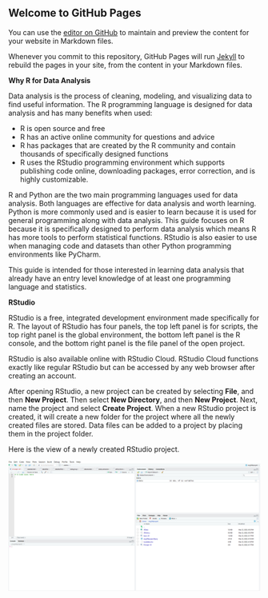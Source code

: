 ## Welcome to GitHub Pages

You can use the [editor on GitHub](https://github.com/braden126/braden126-ENG306_Website-/edit/master/README.md) to maintain and preview the content for your website in Markdown files.

Whenever you commit to this repository, GitHub Pages will run [Jekyll](https://jekyllrb.com/) to rebuild the pages in your site, from the content in your Markdown files.
<p><strong>Why R for Data Analysis </strong></p>
<p>Data analysis is the process of cleaning, modeling, and visualizing data to find useful information. The R programming language is designed for data analysis and has many benefits when used:</p>
<ul>
<li>R is open source and free</li>
<li>R has an active online community for questions and advice</li>
<li>R has packages that are created by the R community and contain thousands of specifically designed functions</li>
<li>R uses the RStudio programming environment which supports publishing code online, downloading packages, error correction, and is highly customizable.</li>
</ul>
<p>R and Python are the two main programming languages used for data analysis. Both languages are effective for data analysis and worth learning. Python is more commonly used and is easier to learn because it is used for general programming along with data analysis. This guide focuses on R because it is specifically designed to perform data analysis which means R has more tools to perform statistical functions. RStudio is also easier to use when managing code and datasets than other Python programming environments like PyCharm.</p>
<p>This guide is intended for those interested in learning data analysis that already have an entry level knowledge of at least one programming language and statistics.</p>
<p><strong>RStudio</strong></p>
<p>RStudio is a free, integrated development environment made specifically for R. The layout of RStudio has four panels, the top left panel is for scripts, the top right panel is the global environment, the bottom left panel is the R console, and the bottom right panel is the file panel of the open project.</p>
<p>RStudio is also available online with RStudio Cloud. RStudio Cloud functions exactly like regular RStudio but can be accessed by any web browser after creating an account.</p>
<p>After opening RStudio, a new project can be created by selecting <strong>File</strong>, and then <strong>New Project</strong>. Then select <strong>New Directory</strong>, and then <strong>New Project</strong>. Next, name the project and select <strong>Create Project</strong>. When a new RStudio project is created, it will create a new folder for the project where all the newly created files are stored. Data files can be added to a project by placing them in the project folder.</p>
<p>Here is the view of a newly created RStudio project.</p>
<img src="/images/1.png">
